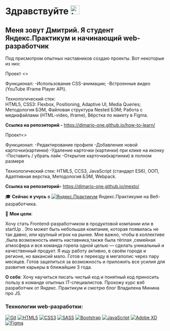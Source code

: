 # Здравствуйте <img src="https://user-images.githubusercontent.com/86494748/128671586-8fcec748-ba30-49be-8df0-dc957d70d830.gif" width="28px" alt="hi">

## Меня зовут Дмитрий. Я студент Яндекс.Практикум и начинающий web-разработчик

Под присмотром опытных наставников создаю проекты. 
Вот некоторые из них: 
 
Проект <<How to Learn >> 

Функционал: 
-Использование CSS-анимации; 
-Встроенные видео (YouTube IFrame Player API).  

Технологический стек:  
HTML5, CSS3: Flexbox, Positioning, Adaptive UI, Media Queries; 
Методология БЭМ, Файловая структура Nested БЭМ; 
Работа с медиафайлами (HTML-video, iframe), Вёрстка по макету в Figma. 

**Ссылка на репозиторий -** https://dimario-one.github.io/how-to-learn/

Проект<<Mesto>> 

Функционал: 
-Редактирование профиля 
-Добавление новой карточки(картинки) 
-Удаление карточки (картинки) при клике на иконку 
-Поставить / убрать лайк 
-Открытие карточки(картинки) в полном размере 

Технологический стек: 
HTML5, CCS3, JavaScript (стандарт ES6), ООП, Адаптивная верстка, Методология БЭМ, Webpack. 

**Ссылка на репозиторий-** https://dimario-one.github.io/mesto/

🎓 **Сейчас я учусь** в [![Яндекс.Практикум](https://user-images.githubusercontent.com/86494748/128677410-56ca5afb-4d77-480c-8bd6-97c33c851bce.png)](https://praktikum.yandex.ru/) Яндекс.Практикуме на Веб-разработчика.

🎯 **Мои цели**:

Хочу стать Frontend-разработчиком в продуктовой компании или в startUp . Это может быть небольшая компания, которая появилась не так давно, или крупный игрок на рынке. Мне важно, чтобы в коллективе ,была возможность иметь наставника,также была тёплая ,семейная атмосфера и вся команда горела одной целью — сделать уникальный  и качественный продукт. Я ищу работу активно, в своём городе и регионе, но вакансий мало. Готов к переезду в мегаполис через пару месяцев. Готов зацепиться за возможность и приложить все усилия для развития карьеры в ближайшие 3 года. 

 **О себе**:
Хочу научиться писать чистый код и понятный код приносить пользу в команде опытных IT-специалистов. Прохожу курс вэб разработчик от Яндекс. Практикум 
и смотрю блог Владилена Минина про JS. 

### Технологии web-разработки:
[![Git](https://user-images.githubusercontent.com/86494748/128634186-d1b69fc3-322b-4344-89d0-615670eaaa93.png)](https://git-scm.com/)
[![HTML5](https://user-images.githubusercontent.com/86494748/128634189-e6ded326-aeb9-4f8d-8508-f0fcd7f1d891.png)](https://html5book.ru/html-html5/)
[![CSS3](https://user-images.githubusercontent.com/86494748/128634188-71178ce2-89cf-4283-9f5a-87ff5d3b4854.png)](https://html5book.ru/css-css3/)
[![SASS](https://user-images.githubusercontent.com/86494748/128634190-68bcdb42-0c07-49e4-b7b6-0bc98b4a1342.png)](https://sass-scss.ru/)
[![Bootstrap](https://user-images.githubusercontent.com/86494748/128634550-088b1edd-3c5b-43d1-9807-2ad01b2b6ed5.png)](https://getbootstrap.com/)
[![JavaScript](https://user-images.githubusercontent.com/86494748/140336146-46011848-d684-4c61-a226-0382c7940591.png)](https://learn.javascript.ru/)
[![Adobe XD](https://user-images.githubusercontent.com/86494748/128685319-41947758-4068-42c4-af18-e026adeaee0e.png)](https://www.adobe.com/ru/products/xd.html)
[![Figma](https://user-images.githubusercontent.com/86494748/128634191-0004bde6-f8ac-47cb-8b74-f2848f35cae7.png)](https://www.figma.com/)
